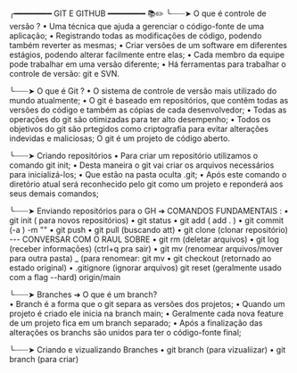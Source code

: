 ╭━━━━━━━━ GIT E GITHUB ━━━━━━━━ 📚✏️
╰┈┈┈➤ O que é controle de versão ? 
 • Uma técnica que ajuda a gerenciar o código-fonte de uma aplicação;
 • Registrando todas as modificações de código, podendo também reverter as mesmas;
 • Criar versões de um software em diferentes estágios, podendo alterar facilmente entre elas;
 • Cada membro da equipe pode trabalhar em uma versão diferente;
 • Há ferramentas para trabalhar o controle de versão: git e SVN.


 ╰┈┈┈➤ O que é Git ? 
 • O sistema de controle de versão mais utilizado do mundo atualmente;
 • O git é baseado em repositórios, que contêm todas as versões do código e também as cópias de cada desenvolvedor;
 • Todas as operações do git são otimizadas para ter alto desempenho;
 • Todos os objetivos do git são prtegidos como criptografia para evitar alterações indevidas e maliciosas;
O git é um projeto de código aberto.


 ╰┈┈┈➤ Criando repositórios 
 • Para criar um repositório utilizamos o comando git init;
 • Desta maneira o git vai criar os arquivos necessários para inicializá-los;
 • Que estão na pasta oculta .git;
 • Após este comando o diretório atual será reconhecido pelo git como um projeto e reponderá aos seus demais comandos;


 ╰┈┈┈➤ Enviando repositórios para o GH 
  ➔ COMANDOS FUNDAMENTAIS :
• git init ( para novos repositórios)
• git status
• git add <file> ( add . <seleciona todos os arquivos>)
• git commit <files> (-a <todos>) -m ""
• git push
• git pull (buscando att)
• git clone (clonar repositório) --- CONVERSAR COM O RAUL SOBRE
• git rm (deletar arquivos)
• git log (receber informações) (ctrl+q pra sair)
• git mv (renomear arquivos/mover para outra pasta)
   \_ (para renomear: git mv <file> <file att>
• git checkout <file> (retornado ao estado original)
• .gitignore (ignorar arquivos)
git reset (geralmente usado com a flag --hard) origin/main


 ╰┈┈┈➤ Branches
  ➔ O que é um branch?	
 • Branch é a forma que o git separa as versões dos projetos;
 • Quando um projeto é criado ele inicia na branch main;
 • Geralmente cada nova feature de um projeto fica em um branch separado;
 • Após a finalização das alterações os branchs são unidos para ter o código-fonte final;
 
 ╰┈┈┈➤ Criando e vizualizando Branches
 • git branch (para vizualiizar)
 • git branch <nome> (para criar)







